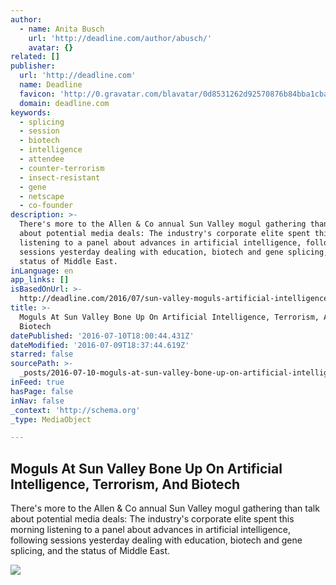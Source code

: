 ```yaml
---
author:
  - name: Anita Busch
    url: 'http://deadline.com/author/abusch/'
    avatar: {}
related: []
publisher:
  url: 'http://deadline.com'
  name: Deadline
  favicon: 'http://0.gravatar.com/blavatar/0d8531262d92570876b84bba1cbad7f7?s=16'
  domain: deadline.com
keywords:
  - splicing
  - session
  - biotech
  - intelligence
  - attendee
  - counter-terrorism
  - insect-resistant
  - gene
  - netscape
  - co-founder
description: >-
  There's more to the Allen & Co annual Sun Valley mogul gathering than talk
  about potential media deals: The industry's corporate elite spent this morning
  listening to a panel about advances in artificial intelligence, following
  sessions yesterday dealing with education, biotech and gene splicing, and the
  status of Middle East.
inLanguage: en
app_links: []
isBasedOnUrl: >-
  http://deadline.com/2016/07/sun-valley-moguls-artificial-intelligence-terrorism-biotech-1201784231/
title: >-
  Moguls At Sun Valley Bone Up On Artificial Intelligence, Terrorism, And
  Biotech
datePublished: '2016-07-10T18:00:44.431Z'
dateModified: '2016-07-09T18:37:44.619Z'
starred: false
sourcePath: >-
  _posts/2016-07-10-moguls-at-sun-valley-bone-up-on-artificial-intelligence-ter.md
inFeed: true
hasPage: false
inNav: false
_context: 'http://schema.org'
_type: MediaObject

---
```

<article style=""><h1>Moguls At Sun Valley Bone Up On Artificial Intelligence, Terrorism, And Biotech</h1><p>There's more to the Allen &amp; Co annual Sun Valley mogul gathering than talk about potential media deals: The industry's corporate elite spent this morning listening to a panel about advances in artificial intelligence, following sessions yesterday dealing with education, biotech and gene splicing, and the status of Middle East.</p><img src="https://i2.wp.com/pmcdeadline2.files.wordpress.com/2016/07/marc-andreessen-george-tenet.jpg?fit=440%2C330&amp;ssl=1" /></article>